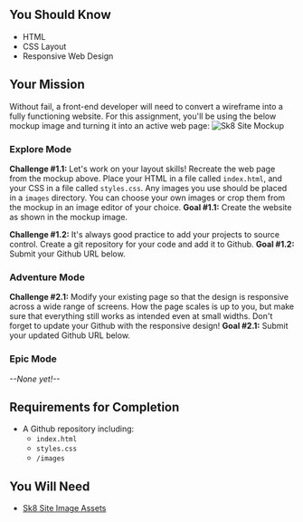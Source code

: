 ## You Should Know
- HTML
- CSS Layout
- Responsive Web Design

## Your Mission
Without fail, a front-end developer will need to convert a wireframe into a fully functioning website. For this assignment, you'll be using the below mockup image and turning it into an active web page:
![Sk8 Site Mockup](https://dl.dropboxusercontent.com/s/mu5r2dhl8yk2n7i/powell_peralta.jpg?dl=0)

### Explore Mode

**Challenge #1.1:** Let's work on your layout skills! Recreate the web page from the mockup above. Place your HTML in a file called `index.html`, and your CSS in a file called `styles.css`. Any images you use should be placed in a `images` directory. You can choose your own images or crop them from the mockup in an image editor of your choice. 
**Goal #1.1:** Create the website as shown in the mockup image. 

**Challenge #1.2:** It's always good practice to add your projects to source control. Create a git repository for your code and add it to Github. 
**Goal #1.2:** Submit your Github URL below.

### Adventure Mode

**Challenge #2.1:** Modify your existing page so that the design is responsive across a wide range of screens. How the page scales is up to you, but make sure that everything still works as intended even at small widths. Don't forget to update your Github with the responsive design!
**Goal #2.1:** Submit your updated Github URL below.

### Epic Mode

*--None yet!--*

## Requirements for Completion
- A Github repository including:
  - `index.html`
  - `styles.css`
  - `/images`

## You Will Need
- [Sk8 Site Image Assets](https://www.dropbox.com/s/1yec9mmwwqw3r3i/sk8Site.zip?dl=0)
